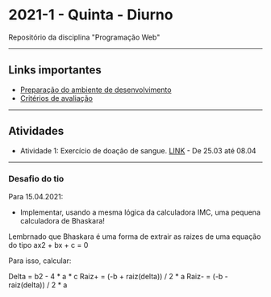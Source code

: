 # 2021-1 - Quinta - Diurno
Repositório da disciplina "Programação Web"

---

## Links importantes

 - [Preparação do ambiente de desenvolvimento](https://github.com/traue/2021-1_quinta_manha/wiki/Prepara%C3%A7%C3%A3o-do-Ambiente-de-desenvolvimento)
 - [Critérios de avaliação](https://github.com/traue/2021-1_quinta_manha/wiki/Crit%C3%A9rios-de-avalia%C3%A7%C3%A3o)


---

## Atividades

 - Atividade 1: Exercício de doação de sangue. [LINK](https://forms.gle/simHZ26XyVGzSukY9) - De 25.03 até 08.04


---

### Desafio do tio

Para 15.04.2021:

 - Implementar, usando a mesma lógica da calculadora IMC, uma pequena calculadora de Bhaskara!


Lembrnado que Bhaskara é uma forma de extrair as raizes de uma equação do tipo ax2 + bx + c = 0

Para isso, calcular:

Delta = b2 - 4 * a * c
Raiz+ = (-b + raiz(delta)) / 2 * a
Raiz- = (-b - raiz(delta)) / 2 * a
